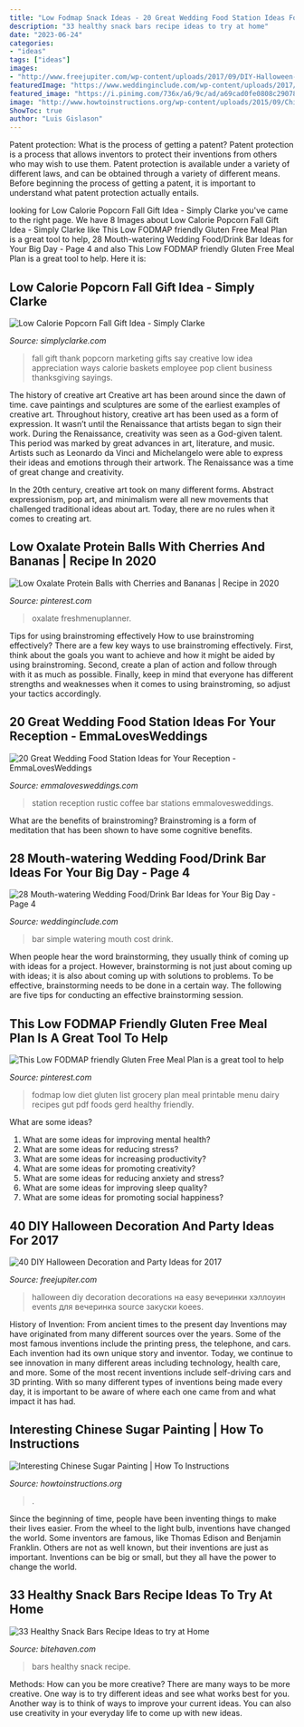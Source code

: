 ```yaml
---
title: "Low Fodmap Snack Ideas - 20 Great Wedding Food Station Ideas For Your Reception"
description: "33 healthy snack bars recipe ideas to try at home"
date: "2023-06-24"
categories:
- "ideas"
tags: ["ideas"]
images:
- "http://www.freejupiter.com/wp-content/uploads/2017/09/DIY-Halloween-Decoration-and-Party-Ideas9.jpg"
featuredImage: "https://www.weddinginclude.com/wp-content/uploads/2017/05/Simple-and-cost-effective-Wedding-food-station-inspiration.jpg"
featured_image: "https://i.pinimg.com/736x/a6/9c/ad/a69cad0fe0808c2907860504e2922f39.jpg"
image: "http://www.howtoinstructions.org/wp-content/uploads/2015/09/Chinese-Sugar-Painting-600x312.jpg"
ShowToc: true
author: "Luis Gislason"
---
```



Patent protection: What is the process of getting a patent?
Patent protection is a process that allows inventors to protect their inventions from others who may wish to use them. Patent protection is available under a variety of different laws, and can be obtained through a variety of different means. Before beginning the process of getting a patent, it is important to understand what patent protection actually entails.

	

		
looking for Low Calorie Popcorn Fall Gift Idea - Simply Clarke you've came to the right page. We have 8 Images about Low Calorie Popcorn Fall Gift Idea - Simply Clarke like This Low FODMAP friendly Gluten Free Meal Plan is a great tool to help, 28 Mouth-watering Wedding Food/Drink Bar Ideas for Your Big Day - Page 4 and also This Low FODMAP friendly Gluten Free Meal Plan is a great tool to help. Here it is:
		
    
## Low Calorie Popcorn Fall Gift Idea - Simply Clarke

<img loading=lazy src="https://simplyclarke.com/wp-content/uploads/2014/09/fall-2Bthank-2Byou-2Bgift.png" onerror="this.onerror=null;this.src='https://tse2.mm.bing.net/th?id=OIP.ldqOlv3NY10x90sLsEavaAHaLH&amp;pid=15.1';" alt="Low Calorie Popcorn Fall Gift Idea - Simply Clarke">

_Source: simplyclarke.com_

>fall gift thank popcorn marketing gifts say creative low idea appreciation ways calorie baskets employee pop client business thanksgiving sayings. 

	

The history of creative art
Creative art has been around since the dawn of time. cave paintings and sculptures are some of the earliest examples of creative art. Throughout history, creative art has been used as a form of expression. It wasn’t until the Renaissance that artists began to sign their work.
During the Renaissance, creativity was seen as a God-given talent. This period was marked by great advances in art, literature, and music. Artists such as Leonardo da Vinci and Michelangelo were able to express their ideas and emotions through their artwork. The Renaissance was a time of great change and creativity.

In the 20th century, creative art took on many different forms. Abstract expressionism, pop art, and minimalism were all new movements that challenged traditional ideas about art. Today, there are no rules when it comes to creating art.

    
## Low Oxalate Protein Balls With Cherries And Bananas | Recipe In 2020

<img loading=lazy src="https://i.pinimg.com/736x/a6/9c/ad/a69cad0fe0808c2907860504e2922f39.jpg" onerror="this.onerror=null;this.src='https://tse1.mm.bing.net/th?id=OIP.jX_K6mrnMPpj_bFA0pDIQQHaKE&amp;pid=15.1';" alt="Low Oxalate Protein Balls with Cherries and Bananas | Recipe in 2020">

_Source: pinterest.com_

>oxalate freshmenuplanner. 

	

Tips for using brainstroming effectively
How to use brainstroming effectively?
There are a few key ways to use brainstroming effectively. First, think about the goals you want to achieve and how it might be aided by using brainstroming. Second, create a plan of action and follow through with it as much as possible. Finally, keep in mind that everyone has different strengths and weaknesses when it comes to using brainstroming, so adjust your tactics accordingly.

    
## 20 Great Wedding Food Station Ideas For Your Reception - EmmaLovesWeddings

<img loading=lazy src="http://emmalovesweddings.com/wp-content/uploads/2017/08/coffee-bar-for-rustic-wedding-ideas.jpg" onerror="this.onerror=null;this.src='https://tse3.mm.bing.net/th?id=OIP.ExNq3FGimMQUFaXe6TXjVgHaLH&amp;pid=15.1';" alt="20 Great Wedding Food Station Ideas for Your Reception - EmmaLovesWeddings">

_Source: emmalovesweddings.com_

>station reception rustic coffee bar stations emmalovesweddings. 

	

What are the benefits of brainstroming?
Brainstroming is a form of meditation that has been shown to have some cognitive benefits.

    
## 28 Mouth-watering Wedding Food/Drink Bar Ideas For Your Big Day - Page 4

<img loading=lazy src="https://www.weddinginclude.com/wp-content/uploads/2017/05/Simple-and-cost-effective-Wedding-food-station-inspiration.jpg" onerror="this.onerror=null;this.src='https://tse3.mm.bing.net/th?id=OIP.GdJQ3kmJ8aiL1Dx_qcLf9AHaLG&amp;pid=15.1';" alt="28 Mouth-watering Wedding Food/Drink Bar Ideas for Your Big Day - Page 4">

_Source: weddinginclude.com_

>bar simple watering mouth cost drink. 

	

When people hear the word brainstorming, they usually think of coming up with ideas for a project. However, brainstorming is not just about coming up with ideas; it is also about coming up with solutions to problems. To be effective, brainstorming needs to be done in a certain way. The following are five tips for conducting an effective brainstorming session.

    
## This Low FODMAP Friendly Gluten Free Meal Plan Is A Great Tool To Help

<img loading=lazy src="https://i.pinimg.com/736x/12/21/e2/1221e2a09d5f083c843f43926e17379c.jpg" onerror="this.onerror=null;this.src='https://tse2.mm.bing.net/th?id=OIP.rM-ht7xOMAQ8oVypNP_HTAHaMs&amp;pid=15.1';" alt="This Low FODMAP friendly Gluten Free Meal Plan is a great tool to help">

_Source: pinterest.com_

>fodmap low diet gluten list grocery plan meal printable menu dairy recipes gut pdf foods gerd healthy friendly. 

	

What are some ideas?
1. What are some ideas for improving mental health? 
2. What are some ideas for reducing stress? 
3. What are some ideas for increasing productivity? 
4. What are some ideas for promoting creativity?
5. What are some ideas for reducing anxiety and stress? 
6. What are some ideas for improving sleep quality?
7. What are some ideas for promoting social happiness?

    
## 40 DIY Halloween Decoration And Party Ideas For 2017

<img loading=lazy src="http://www.freejupiter.com/wp-content/uploads/2017/09/DIY-Halloween-Decoration-and-Party-Ideas9.jpg" onerror="this.onerror=null;this.src='https://tse2.mm.bing.net/th?id=OIP.dsuSRqsRYUKgrTOSDN0gYgHaUX&amp;pid=15.1';" alt="40 DIY Halloween Decoration and Party Ideas for 2017">

_Source: freejupiter.com_

>halloween diy decoration decorations на easy вечеринки хэллоуин events для вечеринка source закуски koees. 

	

History of Invention: From ancient times to the present day
Inventions may have originated from many different sources over the years. Some of the most famous inventions include the printing press, the telephone, and cars. Each invention had its own unique story and inventor. Today, we continue to see innovation in many different areas including technology, health care, and more. Some of the most recent inventions include self-driving cars and 3D printing. With so many different types of inventions being made every day, it is important to be aware of where each one came from and what impact it has had.

    
## Interesting Chinese Sugar Painting | How To Instructions

<img loading=lazy src="http://www.howtoinstructions.org/wp-content/uploads/2015/09/Chinese-Sugar-Painting-600x312.jpg" onerror="this.onerror=null;this.src='https://tse1.mm.bing.net/th?id=OIP.qtQbW7IV8gbqct4OdxHh8gHaD2&amp;pid=15.1';" alt="Interesting Chinese Sugar Painting | How To Instructions">

_Source: howtoinstructions.org_

>. 

	

Since the beginning of time, people have been inventing things to make their lives easier. From the wheel to the light bulb, inventions have changed the world. Some inventors are famous, like Thomas Edison and Benjamin Franklin. Others are not as well known, but their inventions are just as important. Inventions can be big or small, but they all have the power to change the world.

    
## 33 Healthy Snack Bars Recipe Ideas To Try At Home

<img loading=lazy src="https://bitehaven.com/wp-content/uploads/2017/02/30-Healthy-snack-bars-recipe.jpg" onerror="this.onerror=null;this.src='https://tse2.mm.bing.net/th?id=OIP.zqxLCcEZ_42eVQrevIUPDQHaLJ&amp;pid=15.1';" alt="33 Healthy Snack Bars Recipe Ideas to try at Home">

_Source: bitehaven.com_

>bars healthy snack recipe. 

	

Methods: How can you be more creative?
There are many ways to be more creative. One way is to try different ideas and see what works best for you. Another way is to think of ways to improve your current ideas. You can also use creativity in your everyday life to come up with new ideas.

